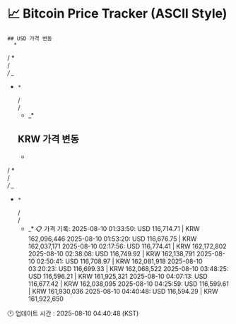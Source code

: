 # 📈 Bitcoin Price Tracker (ASCII Style)
    ## USD 가격 변동 
      *       
 / *      
 /        
*/  _*    
 *     *  
      /   
      /   
      * _*
    ## KRW 가격 변동
      *       
 / *      
 /        
*/  _*    
 *     *  
      /   
      /   
      * _*
    📋 가격 기록:
    2025-08-10 01:33:50: USD 116,714.71 | KRW 162,096,446
2025-08-10 01:53:20: USD 116,676.75 | KRW 162,037,171
2025-08-10 02:17:56: USD 116,774.41 | KRW 162,172,802
2025-08-10 02:38:08: USD 116,749.92 | KRW 162,138,791
2025-08-10 02:50:41: USD 116,708.97 | KRW 162,081,918
2025-08-10 03:20:23: USD 116,699.33 | KRW 162,068,522
2025-08-10 03:48:25: USD 116,596.21 | KRW 161,925,321
2025-08-10 04:07:13: USD 116,677.42 | KRW 162,038,095
2025-08-10 04:25:59: USD 116,599.61 | KRW 161,930,036
2025-08-10 04:40:48: USD 116,594.29 | KRW 161,922,650
    
🕐 업데이트 시간 : 2025-08-10 04:40:48 (KST)
